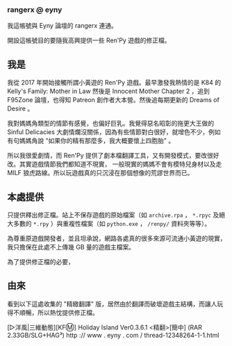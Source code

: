 ### rangerx @ eyny

我這帳號與 Eyny 論壇的 rangerx 連通。

開設這帳號目的要隨我高興提供一些 Ren'Py 遊戲的修正檔。

## 我是

我從 2017 年開始接觸所謂小黃遊的 Ren'Py 遊戲。最早激發我熱情的是 K84 的 Kelly's Family: Mother in Law 然後是 Innocent Mother Chapter 2
，追到 F95Zone 論壇，也得知 Patreon 創作者大本營。然後追每期更新的 Dreams of Desire 。

我對媽媽角類型的情節有感覺，也偏好巨乳。我覺得惡名昭彰的拖更大王做的 Sinful Delicacies
大劇情爛沒關係，因為有些情節對白很好，就增色不少，例如有句媽媽角說 "如果你的精有那麼多，我大概要懷上四胞胎" 。

所以我很愛劇情，而 Ren'Py 提供了劇本檔翻譯工具，又有開發模式，要改很好改。其實遊戲情節我們都知道不現實，
一般現實的媽媽不會有模特兒身材以及走 MILF 狼虎路線。所以玩遊戲真的只沉浸在那個想像的荒謬世界而已。

## 本處提供

只提供釋出修正檔。站上不保存遊戲的原始檔案（如 `archive.rpa` ， `*.rpyc` 及絕大多數的 `*.rpy` ）與重複性檔案（如 `python.exe` ， `/renpy/` 資料夾等等）。

為尊重原遊戲開發者，並且坦承說，網路各處真的很多來源可流通小黃遊的現實，我只擔保在此處不上傳幾 GB 量的遊戲主檔案。

為了提供修正檔的必要，

## 由來

看到以下這處收集的 "精緻翻譯" 版，居然由於翻譯而破壞遊戲主結構，而讓人玩得不順暢，所以熱忱提供修正檔。

[▷洋風|三維動態][KFⓂ] Holiday Island Ver0.3.6.1 <精翻>[簡中] (RAR 2.33GB/SLG+HAG³)
http :// www . eyny . com / thread-12348264-1-1.html
